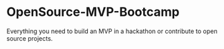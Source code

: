 # OpenSource-MVP-Bootcamp
Everything you need to build an MVP in a hackathon or contribute to open source projects.
